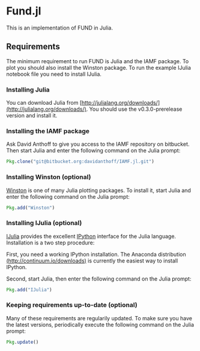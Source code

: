 # Fund.jl

This is an implementation of FUND in Julia.

## Requirements

The minimum requirement to run FUND is Julia and the IAMF package. To plot you should also install the Winston package. To run the example IJulia notebook file you need to install IJulia.

### Installing Julia

You can download Julia from [http://julialang.org/downloads/](http://julialang.org/downloads/). You should use the v0.3.0-prerelease version and install it.

### Installing the IAMF package

Ask David Anthoff to give you access to the IAMF repository on bitbucket. Then start Julia and enter the following command on the Julia prompt:

````jl
Pkg.clone("git@bitbucket.org:davidanthoff/IAMF.jl.git")
````

### Installing Winston (optional)

[Winston](https://github.com/nolta/Winston.jl) is one of many Julia plotting packages. To install it, start Julia and enter the following command on the Julia prompt:

````jl
Pkg.add("Winston")
````

### Installing IJulia (optional)

[IJulia](https://github.com/JuliaLang/IJulia.jl) provides the excellent [IPython](http://ipython.org/) interface for the Julia language. Installation is a two step procedure:

First, you need a working IPython installation. The Anaconda distribution [(http://continuum.io/downloads)](http://continuum.io/downloads) is currently the easiest way to install IPython.

Second, start Julia, then enter the following command on the Julia prompt:

````jl
Pkg.add("IJulia")
````

### Keeping requirements up-to-date (optional)

Many of these requirements are regularily updated. To make sure you have the latest versions, periodically execute the following command on the Julia prompt:

````jl
Pkg.update()
````
